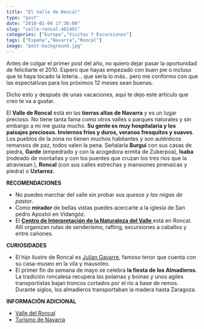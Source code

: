 ```yaml
---
title: "El Valle de Roncal"
type: "post"
date: "2010-01-04 17:30:00"
slug: "valle-roncal-481491"
categories: ["Europa","Visitas Y Excursiones"]
tags: ["España","Navarra","Roncal"]
image: "post-background.jpg"
---
```


[](/wp-content/uploads/2010/01/481491-210481.jpg)

Antes de colgar el primer post del año, no quiero dejar pasar la oportunidad de felicitarte el 2010. Espero que hayas empezado con buen pie o incluso que te haya tocado la loteria... que sería lo más.. pero me conformo con que las espectativas para los próximos 12 meses sean buenas.

Dicho esto y después de unas vacaciones, aquí te dejo este artículo que creo te va a gustar.

[](/wp-content/uploads/2010/01/481491-210480.jpg)El **Valle de Roncal** está en las **tierras altas de Navarra** y es un lugar precioso. No tiene tanta fama como otros valles o parques naturales y sin embargo a mi me gusta mucho. **Su gente es muy hospitalaria y los paisajes preciosos. Inviernos frios y duros, veranos fresquitos y suaves**. Los pueblos de la zona no tienen muchos habitantes y son auténticos remansos de paz, todos valen la pena. Señalaría **Burgui** con sus casas de piedra, **Garde** (empedrado y con la acogedora ermita de Zuberpoa), **Isaba** (rodeado de montañas y con los puentes que cruzan los tres rios que la atraviesan ), **Roncal** (con sus calles estrechas y mansiones pirenaicas y piedra) o **Uztarroz.**

**RECOMENDACIONES**

- No puedes marchar del valle sin probar sus *quesos y las migas de pastor*.
- Como **mirador** de bellas vistas puedes acercarte a la iglesia de San pedro Apostol en Vidangóz.
- El [**Centro de Interpretación de la Naturaleza del Valle** ](http://turismo.navarra.com/poriental/cin-roncal.html)está en Roncal. Allí organizan rutas de senderismo, rafting, excursiones a caballos y entre cañones.

**CURIOSIDADES**

- El hijo ilustre de Roncal es [Julian Gayarre](http://es.wikipedia.org/wiki/Juli%C3%A1n_Gayarre), famoso tenor que cuenta con su casa-museo en la vila y mausoleo.
- El primer fin de semana de mayo se celebra **la fiesta de los Almadieros**. La tradición roncalesa recupera las polainas y boinas y unos agiles transportistas bajan troncos cortados por el rio a base de remos. Durante siglos, los almadieros transportaban la madera hasta Zaragoza.

**INFORMACIÓN ADICIONAL**

- [Valle del Roncal ](http://www.vallederoncal.es)
- [Turismo de Navarra](http://www.turismo.navarra.es/esp/organice-viaje/recurso.aspx?masInf=1&o=3068)